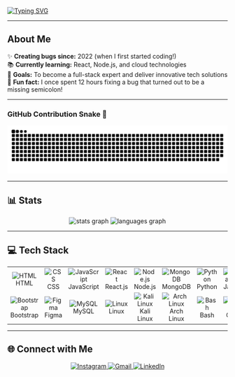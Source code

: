 [![Typing SVG](https://readme-typing-svg.herokuapp.com?font=Roboto&weight=700&size=25&duration=2500&pause=1000&vCenter=true&width=500&height=25&lines=Hello;I'm+Rezza+Fairus+Nugraha;And+I'm+a+Fullstack+Developer)](https://git.io/typing-svg)  

---

## About Me

✨ **Creating bugs since:** 2022 (when I first started coding!)  
📚 **Currently learning:** React, Node.js, and cloud technologies  
🎯 **Goals:** To become a full-stack expert and deliver innovative tech solutions  
🎲 **Fun fact:** I once spent 12 hours fixing a bug that turned out to be a missing semicolon!  

---

### GitHub Contribution Snake 🐍
<picture>
  <source media="(prefers-color-scheme: dark)" srcset="https://raw.githubusercontent.com/platane/snk/output/github-contribution-grid-snake-dark.svg" />
  <source media="(prefers-color-scheme: light)" srcset="https://raw.githubusercontent.com/platane/snk/output/github-contribution-grid-snake.svg" />
  <img alt="GitHub contribution grid snake animation" src="https://raw.githubusercontent.com/platane/snk/output/github-contribution-grid-snake.svg" />
</picture>

---

## 📊 Stats
<div align="center">
  <img src="https://github-readme-stats.vercel.app/api?username=rezzafairusnugraha&show_icons=true&include_all_commits=true&count_private=true&theme=dracula&hide_border=false" height="150" alt="stats graph" />
  <img src="https://github-readme-stats.vercel.app/api/top-langs?username=rezzafairusnugraha&layout=compact&langs_count=5&theme=dracula&hide_border=false" height="150" alt="languages graph" />
</div>

---

## 💻 Tech Stack
<table>
    <tr>
        <td align="center" width="96"><img src="https://skillicons.dev/icons?i=html" width="48" height="48" alt="HTML" /><br>HTML</td>
        <td align="center" width="96"><img src="https://skillicons.dev/icons?i=css" width="48" height="48" alt="CSS" /><br>CSS</td>
        <td align="center" width="96"><img src="https://skillicons.dev/icons?i=js" width="48" height="48" alt="JavaScript" /><br>JavaScript</td>
        <td align="center" width="96"><img src="https://skillicons.dev/icons?i=react" width="48" height="48" alt="React" /><br>React.js</td>
        <td align="center" width="96"><img src="https://skillicons.dev/icons?i=nodejs" width="48" height="48" alt="Node.js" /><br>Node.js</td>
        <td align="center" width="96"><img src="https://skillicons.dev/icons?i=mongo" width="48" height="48" alt="MongoDB" /><br>MongoDB</td>
        <td align="center" width="96"><img src="https://skillicons.dev/icons?i=python" width="48" height="48" alt="Python" /><br>Python</td>
        <td align="center" width="96"><img src="https://skillicons.dev/icons?i=java" width="48" height="48" alt="Java" /><br>Java</td>
    </tr>
    <tr>
        <td align="center" width="96"><img src="https://skillicons.dev/icons?i=bootstrap" width="48" height="48" alt="Bootstrap" /><br>Bootstrap</td>
        <td align="center" width="96"><img src="https://skillicons.dev/icons?i=figma" width="48" height="48" alt="Figma" /><br>Figma</td>
        <td align="center" width="96"><img src="https://skillicons.dev/icons?i=mysql" width="48" height="48" alt="MySQL" /><br>MySQL</td>
        <td align="center" width="96"><img src="https://skillicons.dev/icons?i=linux" width="48" height="48" alt="Linux" /><br>Linux</td>
        <td align="center" width="96"><img src="https://skillicons.dev/icons?i=kali" width="48" height="48" alt="Kali Linux" /><br>Kali Linux</td>
        <td align="center" width="96"><img src="https://skillicons.dev/icons?i=arch" width="48" height="48" alt="Arch Linux" /><br>Arch Linux</td>
        <td align="center" width="96"><img src="https://skillicons.dev/icons?i=bash" width="48" height="48" alt="Bash" /><br>Bash</td>
        <td align="center" width="96"><img src="https://skillicons.dev/icons?i=git" width="48" height="48" alt="Git" /><br>Git</td>
    </tr>
</table>

---

## 🌐 Connect with Me
<p align="center">
  <a href="https://www.instagram.com/rexzgraphic_?igsh=Z3FoZHVvb3JoazJl" target="_blank">
    <img src="https://skillicons.dev/icons?i=instagram" width="52" height="40" alt="Instagram" />
  </a>
  <a href="mailto:rezzafairusnugrahaa@gmail.com">
    <img src="https://skillicons.dev/icons?i=gmail" width="52" height="40" alt="Gmail" />
  </a>
  <a href="https://www.linkedin.com/in/rezza-fairus-nugraha/" target="_blank">
    <img src="https://skillicons.dev/icons?i=linkedin" width="52" height="40" alt="LinkedIn" />
  </a>
</p>
